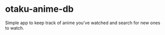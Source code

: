 # otaku-anime-db
Simple app to keep track of anime you've watched and search for new ones to watch.

